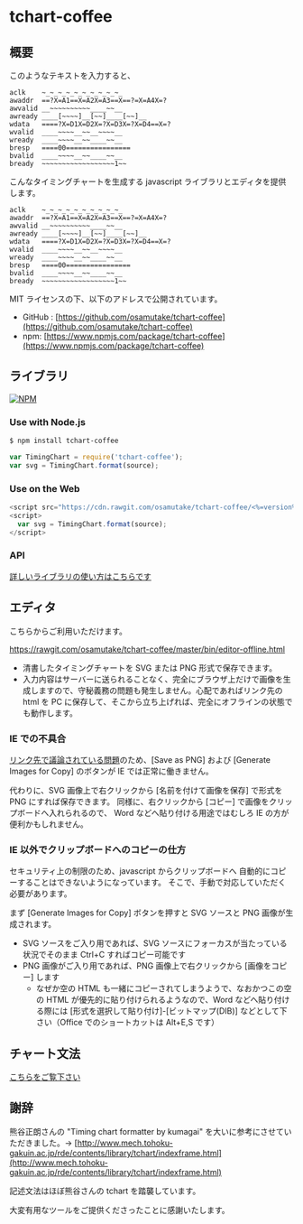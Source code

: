 tchart-coffee
================

概要
----------------

このようなテキストを入力すると、

```nohighlight
aclk    ~_~_~_~_~_~_~_~_~_~_
awaddr  ==?X=A1==X=A2X=A3==X==?=X=A4X=?
awvalid __~~~~~~~~~~____~~__
awready ____[~~~~]__[~~]____[~~]__
wdata   ====?X=D1X=D2X=?X=D3X=?X=D4==X=?
wvalid  ____~~~~__~~__~~~~__
wready  ____~~~~__~~____~~__
bresp   ====00================
bvalid  ____~~~~__~~____~~__
bready  ~~~~~~~~~~~~~~~~~~1~~
```

こんなタイミングチャートを生成する javascript ライブラリとエディタを提供します。

```tchart2svg
aclk    ~_~_~_~_~_~_~_~_~_~_
awaddr  ==?X=A1==X=A2X=A3==X==?=X=A4X=?
awvalid __~~~~~~~~~~____~~__
awready ____[~~~~]__[~~]____[~~]__
wdata   ====?X=D1X=D2X=?X=D3X=?X=D4==X=?
wvalid  ____~~~~__~~__~~~~__
wready  ____~~~~__~~____~~__
bresp   ====00================
bvalid  ____~~~~__~~____~~__
bready  ~~~~~~~~~~~~~~~~~~1~~
```

MIT ライセンスの下、以下のアドレスで公開されています。

+ GitHub : [https://github.com/osamutake/tchart-coffee](https://github.com/osamutake/tchart-coffee)
+ npm: [https://www.npmjs.com/package/tchart-coffee](https://www.npmjs.com/package/tchart-coffee)

ライブラリ
----------------

[![NPM](https://nodei.co/npm/tchart-coffee.png?downloads=true&downloadRank=true)](https://www.npmjs.com/package/tchart-coffee)

### Use with Node.js

```bash
$ npm install tchart-coffee
```

```javascript
var TimingChart = require('tchart-coffee');
var svg = TimingChart.format(source);
```

### Use on the Web

```javascript
<script src="https://cdn.rawgit.com/osamutake/tchart-coffee/<%=version%>/lib/tchart-coffee.min.js"></script>
<script>
  var svg = TimingChart.format(source);
</script>
```

### API

[詳しいライブラリの使い方はこちらです](library.html)

エディタ
----------------

こちらからご利用いただけます。

<a href="https://rawgit.com/osamutake/tchart-coffee/master/bin/editor-offline.html" target="_blank">https://rawgit.com/osamutake/tchart-coffee/master/bin/editor-offline.html</a>

* 清書したタイミングチャートを SVG または PNG 形式で保存できます。
* 入力内容はサーバーに送られることなく、完全にブラウザ上だけで画像を生成しますので、守秘義務の問題も発生しません。心配であればリンク先の html を PC に保存して、そこから立ち上げれば、完全にオフラインの状態でも動作します。

### IE での不具合

[リンク先で議論されている問題](https://connect.microsoft.com/IE/feedback/details/809823/draw-svg-image-on-canvas-context)のため、[Save as PNG] および [Generate Images for Copy] のボタンが IE では正常に働きません。

代わりに、SVG 画像上で右クリックから [名前を付けて画像を保存] で形式を PNG にすれば保存できます。
同様に、右クリックから [コピー] で画像をクリップボードへ入れられるので、 Word などへ貼り付ける用途ではむしろ IE の方が便利かもしれません。

### IE 以外でクリップボードへのコピーの仕方

セキュリティ上の制限のため、javascript からクリップボードへ 自動的にコピーすることはできないようになっています。 そこで、手動で対応していただく必要があります。

まず [Generate Images for Copy] ボタンを押すと SVG ソースと PNG 画像が生成されます。

* SVG ソースをご入り用であれば、SVG ソースにフォーカスが当たっている状況でそのまま Ctrl+C すればコピー可能です
* PNG 画像がご入り用であれば、PNG 画像上で右クリックから [画像をコピー] します
  * なぜか空の HTML も一緒にコピーされてしまうようで、なおかつこの空の HTML が優先的に貼り付けられるようなので、Word などへ貼り付ける際には [形式を選択して貼り付け]-[ビットマップ(DIB)] などとして下さい（Office でのショートカットは Alt+E,S です）

チャート文法
----------------

[こちらをご覧下さい](syntax.html)

謝辞
----------------

熊谷正朗さんの "Timing chart formatter by kumagai" を大いに参考にさせていただきました。→
[http://www.mech.tohoku-gakuin.ac.jp/rde/contents/library/tchart/indexframe.html](http://www.mech.tohoku-gakuin.ac.jp/rde/contents/library/tchart/indexframe.html)

記述文法はほぼ熊谷さんの tchart を踏襲しています。

大変有用なツールをご提供くださったことに感謝いたします。
